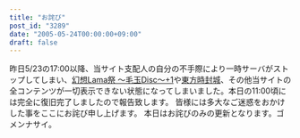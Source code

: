 ```yaml
---
title: "お詫び"
post_id: "3289"
date: "2005-05-24T00:00:00+09:00"
draft: false
---
```



昨日5/23の17:00以降、当サイト支配人の自分の不手際により一時サーバがストップしてしまい、[幻想Lama祭 ～毛玉Disc～+1](http://lama.danmaq.com/lama/)や[東方時封城](/!/thA/)、その他当サイトの全コンテンツが一切表示できない状態になってしまいました。本日の11:00頃には完全に復旧完了しましたので報告致します。 皆様には多大なご迷惑をおかけした事をここにお詫び申し上げます。  本日はお詫びのみの更新となります。ゴメンナサイ。
